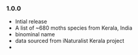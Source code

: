 ### 1.0.0
* Intial release
* A list of ~680 moths species from Kerala, India
* binominal name
* data sourced from iNaturalist Kerala project
* 
